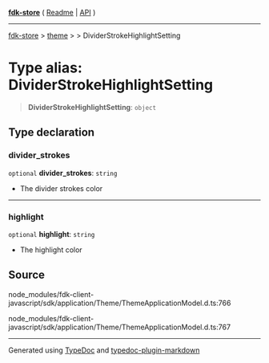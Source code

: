 [**fdk-store**](../../../README.md) ( [Readme](../../../README.md) \| [API](../../../API.md) )

---

[fdk-store](../../../API.md) > [theme](../../README.md) > [<internal>](../README.md) > DividerStrokeHighlightSetting

# Type alias: DividerStrokeHighlightSetting

> **DividerStrokeHighlightSetting**: `object`

## Type declaration

### divider_strokes

`optional` **divider_strokes**: `string`

- The divider strokes color

---

### highlight

`optional` **highlight**: `string`

- The highlight color

## Source

node_modules/fdk-client-javascript/sdk/application/Theme/ThemeApplicationModel.d.ts:766

node_modules/fdk-client-javascript/sdk/application/Theme/ThemeApplicationModel.d.ts:767

---

Generated using [TypeDoc](https://typedoc.org/) and [typedoc-plugin-markdown](https://www.npmjs.com/package/typedoc-plugin-markdown)
